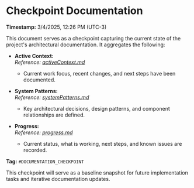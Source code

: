 # Checkpoint Documentation

**Timestamp:** 3/4/2025, 12:26 PM (UTC-3)

This document serves as a checkpoint capturing the current state of the project's architectural documentation. It aggregates the following:

- **Active Context:**  
  *Reference: [activeContext.md](activeContext.md)*  
  - Current work focus, recent changes, and next steps have been documented.

- **System Patterns:**  
  *Reference: [systemPatterns.md](systemPatterns.md)*  
  - Key architectural decisions, design patterns, and component relationships are defined.

- **Progress:**  
  *Reference: [progress.md](progress.md)*  
  - Current status, what is working, next steps, and known issues are recorded.

**Tag:** `#DOCUMENTATION_CHECKPOINT`

This checkpoint will serve as a baseline snapshot for future implementation tasks and iterative documentation updates.